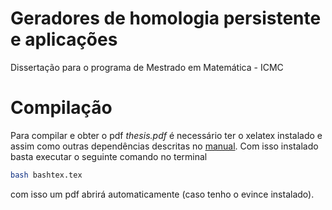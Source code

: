 Geradores de homologia persistente e aplicações 
=========

Dissertação para o programa de Mestrado em Matemática - ICMC

Compilação
==
Para compilar e obter o pdf *thesis.pdf* é necessário ter o xelatex
instalado e assim como outras dependências descritas no [manual](https://github.com/lordantonelli/thesis-model-icmc/blob/master/Manual-como-utilizar.pdf). 
Com isso instalado basta executar o seguinte comando no terminal
```bash 
bash bashtex.tex 
```
com isso um pdf abrirá automaticamente (caso tenho o evince instalado).  

